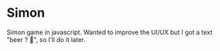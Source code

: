 # Simon
Simon game in javascript. Wanted to improve the UI/UX but I got a text "beer ? 🍺", so I'll do it later.